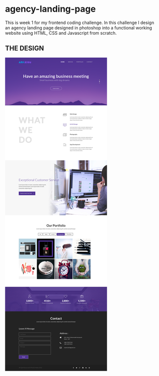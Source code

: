 # agency-landing-page
This is week 1 for my frontend coding challenge. In this challenge
I design an agency landing page designed in photoshop into a functional working website using HTML, CSS and Javascript from scratch.

## THE DESIGN
![alt text](images/screenshot.png)

